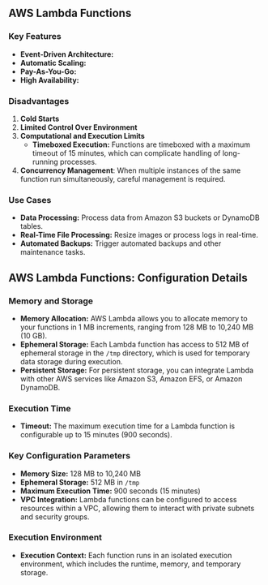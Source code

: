 ## AWS Lambda Functions


### Key Features
- **Event-Driven Architecture:** 
- **Automatic Scaling:** 
- **Pay-As-You-Go:** 
- **High Availability:** 

### Disadvantages

1. **Cold Starts**
2. **Limited Control Over Environment**
3. **Computational and Execution Limits**
   - **Timeboxed Execution:** Functions are timeboxed with a maximum timeout of 15 minutes, which can complicate handling of long-running processes.
4. **Concurrency Management**: When multiple instances of the same function run simultaneously, careful management is required.

### Use Cases
- **Data Processing:** Process data from Amazon S3 buckets or DynamoDB tables.
- **Real-Time File Processing:** Resize images or process logs in real-time.
- **Automated Backups:** Trigger automated backups and other maintenance tasks.

## AWS Lambda Functions: Configuration Details

### Memory and Storage
- **Memory Allocation:** AWS Lambda allows you to allocate memory to your functions in 1 MB increments, ranging from 128 MB to 10,240 MB (10 GB).
- **Ephemeral Storage:** Each Lambda function has access to 512 MB of ephemeral storage in the `/tmp` directory, which is used for temporary data storage during execution.
- **Persistent Storage:** For persistent storage, you can integrate Lambda with other AWS services like Amazon S3, Amazon EFS, or Amazon DynamoDB.

### Execution Time
- **Timeout:** The maximum execution time for a Lambda function is configurable up to 15 minutes (900 seconds).

### Key Configuration Parameters
- **Memory Size:** 128 MB to 10,240 MB
- **Ephemeral Storage:** 512 MB in `/tmp`
- **Maximum Execution Time:** 900 seconds (15 minutes)
- **VPC Integration:** Lambda functions can be configured to access resources within a VPC, allowing them to interact with private subnets and security groups.

### Execution Environment
- **Execution Context:** Each function runs in an isolated execution environment, which includes the runtime, memory, and temporary storage.

